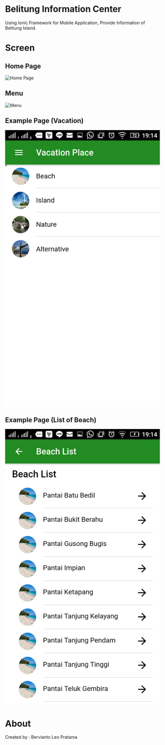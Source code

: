 # Belitung Information Center

Using Ionic Framework for Mobile Application, Provide Information of Belitung Island.

# Screen

## Home Page

![Home Page](screenshot/homepage.png)

## Menu

![Menu](screenshot/menu.png)

## Example Page (Vacation)

![Vacation Page](screenshot/vacation.png)

## Example Page (List of Beach)

![List of Beach](screenshot/beach.png)

# About

Created by : Bervianto Leo Pratama
